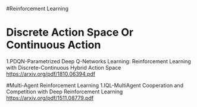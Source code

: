 #Reinforcement Learning
# Discrete Action Space Or Continuous Action
1.PDQN-Parametrized Deep Q-Networks Learning: Reinforcement Learning with Discrete-Continuous Hybrid Action Space
https://arxiv.org/pdf/1810.06394.pdf

#Multi-Agent Reinforcement Learning
1.IQL-MultiAgent Cooperation and Competition with Deep Reinforcement Learning
https://arxiv.org/pdf/1511.08779.pdf
